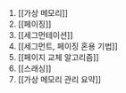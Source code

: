 1. [[가상 메모리]]
2. [[페이징]]
3. [[세그먼테이션]]
4. [[세그먼트, 페이징 혼용 기법]]
5. [[페이지 교체 알고리즘]]
6. [[스래싱]]
7. [[가상 메모리 관리 요약]]